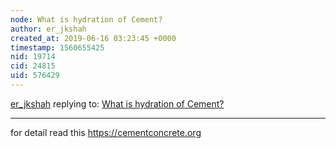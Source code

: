 ```yaml
---
node: What is hydration of Cement?
author: er_jkshah
created_at: 2019-06-16 03:23:45 +0000
timestamp: 1560655425
nid: 19714
cid: 24815
uid: 576429
---
```




[er_jkshah](../profile/er_jkshah) replying to: [What is hydration of Cement?](../notes/er_jkshah/06-16-2019/what-is-hydration-of-cement)

----
for detail read this https://cementconcrete.org